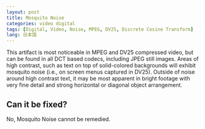 ```yaml
---
layout: post
title: Mosquito Noise
categories: video digital
tags: [Digital, Video, Noise, MPEG, DV25, Discrete Cosine Transform]
lang: 日本語
---
```


This artifact is most noticeable in MPEG and DV25 compressed video, but can be found in all DCT based codecs, including JPEG still images. Areas of high contrast, such as text on top of solid-colored backgrounds will exhibit mosquito noise (i.e., on screen menus captured in DV25). Outside of noise around high contrast text, it may be most apparent in bright footage with very fine detail and strong horizontal or diagonal object arrangement.

## Can it be fixed?

No, Mosquito Noise cannot be remedied.
